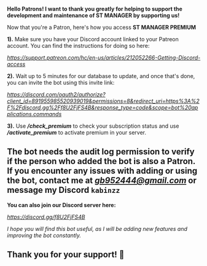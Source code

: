 
**Hello Patrons! I want to thank you greatly for helping to support the development and maintenance of ST MANAGER by supporting us!**

Now that you're a  Patron, here's how you access **ST MANAGER PREMIUM**

**1).** Make sure you have your Discord account linked to your Patreon account. You can find the instructions for doing so here: 

*https://support.patreon.com/hc/en-us/articles/212052266-Getting-Discord-access*

**2).** Wait up to 5 minutes for our database to update, and once that's done, you can invite the bot using this invite link:

*https://discord.com/oauth2/authorize?client_id=891955985520939019&permissions=8&redirect_uri=https%3A%2F%2Fdiscord.gg%2Ff8U2FjFS4B&response_type=code&scope=bot%20applications.commands*

**3).** Use ***/check_premium***  to check your subscription status and use ***/activate_premium*** to activate premium in your server.

## The bot needs the audit log permission to verify if the person who added the bot is also a Patron. If you encounter any issues with adding or using the bot, contact me at *gb952444@gmail.com* or message my Discord `kabinzz`

**You can also join our Discord server here:**

*https://discord.gg/f8U2FjFS4B*

*I hope you will find this bot useful, as I will be adding new features and improving the bot constantly.*

## Thank you for your support! 💖
